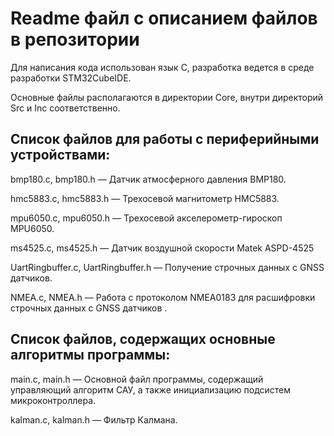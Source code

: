# Readme файл с описанием файлов в репозитории

Для написания кода использован язык C, разработка ведется в среде разработки STM32CubeIDE.

Основные файлы располагаются в директории Core, внутри директорий Src и Inc соответственно.

## Список файлов для работы с периферийными устройствами:

bmp180.c, bmp180.h — Датчик атмосферного давления BMP180.

hmc5883.c, hmc5883.h — Трехосевой магнитометр HMC5883.

mpu6050.c, mpu6050.h — Трехосевой акселерометр-гироскоп MPU6050.

ms4525.c, ms4525.h — Датчик воздушной скорости Matek ASPD-4525

UartRingbuffer.c, UartRingbuffer.h — Получение строчных данных с GNSS датчиков.

NMEA.c, NMEA.h — Работа с протоколом NMEA0183 для расшифровки строчных данных с GNSS датчиков .

## Список файлов, содержащих основные алгоритмы программы:
main.c, main.h — Основной файл программы, содержащий управляющий алгоритм САУ, а также инициализацию подсистем микроконтроллера.

kalman.c, kalman.h — Фильтр Калмана.
